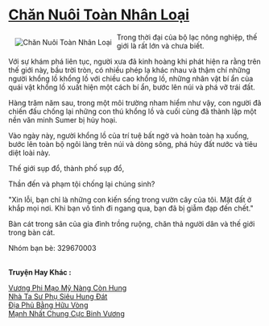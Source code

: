 <a href="https://truyentiki.com/chan-nuoi-toan-nhan-loai.33753/" title="Chăn Nuôi Toàn Nhân Loại"><h1>Chăn Nuôi Toàn Nhân Loại</h1></a><div style="display:table"><img align="right" style="float: left; padding: 10px;" src="https://truyentiki.com/a/img/str/src/33753.jpg" alt="Chăn Nuôi Toàn Nhân Loại">Trong thời đại của bộ lạc nông nghiệp, thế giới là rất lớn và chưa biết. <p></p> Với sự khám phá liên tục, người xưa đã kinh hoàng khi phát hiện ra rằng trên thế giới này, bầu trời tròn, có nhiều phép lạ khác nhau và thậm chí những người khổng lồ khổng lồ với chiều cao khổng lồ, những nhân vật bí ẩn của quái vật khổng lồ xuất hiện một cách bí ẩn, bước lên núi và phá vỡ trái đất. <p></p> Hàng trăm năm sau, trong một môi trường nham hiểm như vậy, con người đã chiến đấu chống lại những con thú khổng lồ và cuối cùng đã thành lập một nền văn minh Sumer bị hủy hoại. <p></p> Vào ngày này, người khổng lồ của trí tuệ bất ngờ và hoàn toàn hạ xuống, bước lên toàn bộ ngôi làng trên núi và dòng sông, phá hủy đất nước và tiêu diệt loài này. <p></p> Thế giới sụp đổ, thành phố sụp đổ, <p></p> Thần đến và phạm tội chống lại chúng sinh? <p></p> "Xin lỗi, bạn chỉ là những con kiến ​​sống trong vườn cây của tôi. Mặt đất ở khắp mọi nơi. Khi bạn vô tình đi ngang qua, bạn đã bị giẫm đạp đến chết." <p></p> Bàn cát trong sân của gia đình trồng ruộng, chăn thả người dân và thế giới trong bàn cát. <p></p> Nhóm bạn bè: 329670003</div><p><br><b>Truyện Hay Khác :</b></p><a href="https://truyentiki.com/vuong-phi-mao-my-nang-con-hung.33752/" alt="Vương Phi Mạo Mỹ Nàng Còn Hung">Vương Phi Mạo Mỹ Nàng Còn Hung</a><br/><a href="https://github.com/nownovels/top500/tree/master/truyenhay/33764/" alt="Nhà Ta Sư Phụ Siêu Hung Đát">Nhà Ta Sư Phụ Siêu Hung Đát</a><br/><a href="https://github.com/nownovels/top500/tree/master/truyenhay/33511/" alt="Địa Phủ Bằng Hữu Vòng">Địa Phủ Bằng Hữu Vòng</a><br/><a href="https://github.com/nownovels/top500/tree/master/truyenhay/33721/" alt="Mạnh Nhất Chung Cực Binh Vương">Mạnh Nhất Chung Cực Binh Vương</a><br/>